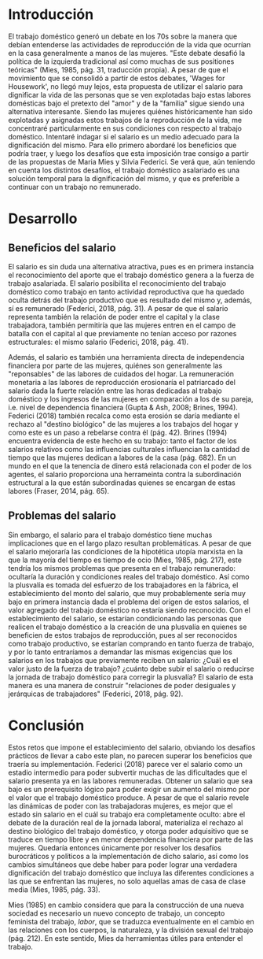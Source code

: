# Introducción
El trabajo doméstico generó un debate en los 70s sobre la manera que debían entenderse las actividades de reproducción de la vida que ocurrían en la casa generalmente a manos de las mujeres. "Este debate desafió la política de la izquierda tradicional así como muchas de sus positiones teóricas" (Mies, 1985, pág. 31, traducción propia). A pesar de que el movimiento que se consolidó a partir de estos debates, 'Wages for Housework', no llegó muy lejos, esta propuesta de utilizar el salario para dignificar la vida de las personas que se ven explotadas bajo estas labores domésticas bajo el pretexto del "amor" y de la "familia" sigue siendo una alternativa interesante. Siendo las mujeres quiénes históricamente han sido explotadas y asignadas estos trabajos de la reproducción de la vida, me concentraré particularmente en sus condiciones con respecto al trabajo doméstico. Intentaré indagar si el salario es un medio adecuado para la dignificación del mismo. Para ello primero abordaré los beneficios que podría traer, y luego los desafíos que esta imposición trae consigo a partir de las propuestas de Maria Mies y Silvia Federici. Se verá que, aún teniendo en cuenta los distintos desafíos, el trabajo doméstico asalariado es una solución temporal para la dignificación del mismo, y que es preferible a continuar con un trabajo no remunerado. 

# Desarrollo
## Beneficios del salario
El salario es sin duda una alternativa atractiva, pues es en primera instancia el reconocimiento del aporte que el trabajo doméstico genera a la fuerza de trabajo asalariada. El salario posibilita el reconocimiento del trabajo doméstico como trabajo en tanto actividad reproductiva que ha quedado oculta detrás del trabajo productivo que es resultado del mismo y, además, sí es remunerado (Federici, 2018, pág. 31). A pesar de que el salario representa también la relación de poder entre el capital y la clase trabajadora, también permitiría que las mujeres entren en el campo de batalla con el capital al que previamente no tenían acceso por razones estructurales: el mismo salario (Federici, 2018, pág. 41).

Además, el salario es también una herramienta directa de independencia financiera por parte de las mujeres, quiénes son generalmente las "reponsables" de las labores de cuidados del hogar. La remuneración monetaria a las labores de reproducción erosionaría el patriarcado del salario dada la fuerte relación entre las horas dedicadas al trabajo doméstico y los ingresos de las mujeres en comparación a los de su pareja, i.e. nivel de dependencia financiera (Gupta & Ash, 2008; Brines, 1994). Federici (2018) también recalca como esta erosión se daría mediante el rechazo al "destino biológico" de las mujeres a los trabajos del hogar y como este es un paso a rebelarse contra él (pág. 42). Brines (1994) encuentra evidencia de este hecho en su trabajo: tanto el factor de los salarios relativos como las influencias culturales influencian la cantidad de tiempo que las mujeres dedican a labores de la casa (pág. 682). En un mundo en el que la tenencia de dinero está relacionada con el poder de los agentes, el salario proporciona una herrameinta contra la subordinación estructural a la que están subordinadas quienes se encargan de estas labores (Fraser, 2014, pág. 65).

## Problemas del salario
Sin embargo, el salario para el trabajo doméstico tiene muchas implicaciones que en el largo plazo resultan problemáticas. A pesar de que el salario mejoraría las condiciones de la hipotética utopía marxista en la que la mayoría del tiempo es tiempo de ocio (Mies, 1985, pág. 217), este tendría los mismos problemas que presenta en el trabajo remunerado: ocultaría la duración y condiciones reales del trabajo doméstico. Así como la plusvalía es tomada del esfuerzo de los trabajadores en la fábrica, el establecimiento del monto del salario, que muy probablemente sería muy bajo en primera instancia dada el problema del origen de estos salarios, el valor agregado del trabajo doméstico no estaría siendo reconocido. Con el establecimiento del salario, se estarían condicionando las personas que realicen el trabajo doméstico a la creación de una plusvalía en quienes se beneficien de estos trabajos de reproducción, pues al ser reconocidos como trabajo productivo, se estarían comprando en tanto fuerza de trabajo, y por lo tanto entraríamos a demandar las mismas exigencias que los salarios en los trabajos que previamente reciben un salario: ¿Cuál es el valor justo de la fuerza de trabajo? ¿cuánto debe subir el salario o reducirse la jornada de trabajo doméstico para corregir la plusvalía? El salario de esta manera es una manera de construir "relaciones de poder desiguales y jerárquicas de trabajadores" (Federici, 2018, pág. 92).

# Conclusión
Estos retos que impone el establecimiento del salario, obviando los desafíos prácticos de llevar a cabo este plan, no parecen superar los beneficios que traería su implementación. Federici (2018) parece ver el salario como un estadio intermedio para poder subvertir muchas de las dificultades que el salario presenta ya en las labores remuneradas. Obtener un salario que sea bajo es un prerequisito lógico para poder exigir un aumento del mismo por el valor que el trabajo doméstico produce. A pesar de que el salario revele las dinámicas de poder con las trabajadoras mujeres, es mejor que el estado sin salario en el cuál su trabajo era completamente oculto: abre el debate de la duración real de la jornada laboral, materializa el rechazo al destino biológico del trabajo doméstico, y otorga poder adquisitivo que se traduce en tiempo libre y en menor dependencia financiera por parte de las mujeres. Quedaría entonces únicamente por resolver los desafíos burocráticos y políticos a la implementación de dicho salario, así como los cambios simultáneos que debe haber para poder lograr una verdadera dignificación del trabajo doméstico que incluya las diferentes condiciones a las que se enfrentan las mujeres, no solo aquellas amas de casa de clase media (Mies, 1985, pág. 33).

 Mies (1985) en cambio considera que para la construcción de una nueva sociedad es necesario un nuevo concepto de trabajo, un concepto feminista del trabajo, *labor*, que se traduzca eventualmente en el cambio en las relaciones con los cuerpos, la naturaleza, y la división sexual del trabajo (pág. 212). En este sentido, Mies da herramientas útiles para entender el trabajo.
